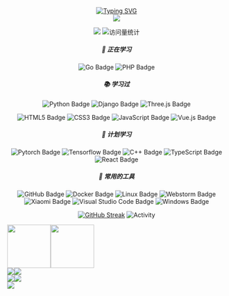 <div align="center">
  <div align="center">
    <a href="stegeqi.github.io">
      <img src="https://readme-typing-svg.demolab.com?font=Fira+Code&pause=1000&width=435&lines=fmt.Println('Hello,World!')&center=true&size=27" alt="Typing SVG" />
    </a>
  </div>
<img src="https://cdn.jsdelivr.net/gh/sun0225SUN/sun0225SUN/assets/images/coding.gif" />

<a href="https://stegeqi.github.io/"><img src="https://img.shields.io/badge/Website-博客-blue" /></a> <img src="https://komarev.com/ghpvc/?username=steGeqi&label=  访问量   &color=0e75b6&style=flat" alt="访问量统计" />



##### 💪 正在学习

![Go Badge](https://img.shields.io/badge/Go-1572B6?logo=go&logoColor=fff&style=flat)
![PHP Badge](https://img.shields.io/badge/PHP-777BB4?logo=php&logoColor=fff&style=flat)

##### 📚 学习过

![Python Badge](https://img.shields.io/badge/Python-3776AB?logo=python&logoColor=fff&style=flat)
![Django Badge](https://img.shields.io/badge/Django-092E20?logo=django&logoColor=fff&style=flat)
![Three.js Badge](https://img.shields.io/badge/Three.js-092E20?logo=threedotjs&logoColor=fff&style=flat)

![HTML5 Badge](https://img.shields.io/badge/HTML5-E34F26?logo=html5&logoColor=fff&style=flat)
![CSS3 Badge](https://img.shields.io/badge/CSS3-1572B6?logo=css3&logoColor=fff&style=flat)
![JavaScript Badge](https://img.shields.io/badge/JavaScript-F7DF1E?logo=javascript&logoColor=000&style=flat)
![Vue.js Badge](https://img.shields.io/badge/Vue.js-4FC08D?logo=vuedotjs&logoColor=fff&style=flat)

##### 🧠 计划学习

![Pytorch Badge](https://img.shields.io/badge/Pytorch-ffffff?logo=pytorch&logoColor=d25437&style=flat)
![Tensorflow Badge](https://img.shields.io/badge/Tensorflow-ffffff?logo=Tensorflow&logoColor=e98a1f&style=flat)
![C++ Badge](https://img.shields.io/badge/C%2B%2B-00599C?logo=cplusplus&logoColor=fff&style=flat)
![TypeScript Badge](https://img.shields.io/badge/TypeScript-3178C6?logo=typescript&logoColor=fff&style=flat)
![React Badge](https://img.shields.io/badge/React-61DAFB?logo=react&logoColor=000&style=flat)

##### 🧰 常用的工具

![GitHub Badge](https://img.shields.io/badge/GitHub-181717?logo=github&logoColor=fff&style=flat)
![Docker Badge](https://img.shields.io/badge/docker-0078D6?logo=docker&logoColor=fff&style=flat)
![Linux Badge](https://img.shields.io/badge/ubuntu-782762?logo=ubuntu&logoColor=de4815&style=flat)
![Webstorm Badge](https://img.shields.io/badge/Webstorm-0078D6?logo=Webstorm&logoColor=fff&style=flat)
![Xiaomi Badge](https://img.shields.io/badge/Xiaomi-FF6900?logo=xiaomi&logoColor=fff&style=flat)
![Visual Studio Code Badge](https://img.shields.io/badge/Visual%20Studio%20Code-007ACC?logo=visualstudiocode&logoColor=fff&style=flat)
![Windows Badge](https://img.shields.io/badge/Windows-075793?logo=windows&logoColor=fff&style=flat)


[![GitHub Streak](https://streak-stats.demolab.com?user=steGeqi&theme=gruvbox&locale=zh_Hans&date_format=M%20j%5B%2C%20Y%5D)](https://git.io/streak-stats)
<img src="https://github-readme-activity-graph.cyclic.app/graph?username=steGeqi&theme=react&hide_border=true" alt="Activity"/>
</div>


<!-- <img src="https://cdn.jsdelivr.net/gh/steGeqi/steGeqi/profile-snake-contrib/github-contribution-grid-snake-dark.svg" />-->

<div style="width:100%;display: flex">
    <img height="100px" src="https://github-readme-stats-git-masterrstaa-rickstaa.vercel.app/api/top-langs/?username=steGeqi&hide_title=true&hide_border=true&layout=compact&langs_count=6&text_color=000&icon_color=fff&bg_color=0,52fa5a,4dfcff,c64dff&theme=graywhite" />
    <img height="100px" src="https://github-readme-stats-git-masterrstaa-rickstaa.vercel.app/api?username=steGeqi&hide_title=true&hide_border=true&show_icons=trueline_height=21&text_color=000&icon_color=000&bg_color=0,ea6161,ffc64d,fffc4d,52fa5a&theme=graywhite" />
</div>
<div style="width:100%;display: flex">
    <a href="https://github.com/steGeqi/landsilde">
        <img src="https://github-readme-stats-git-masterrstaa-rickstaa.vercel.app/api/pin/?username=steGeqi&repo=landsilde&theme=dark&bg_color=121212&hide_border=true" />
    </a>
    <a href="https://github.com/MineCar-YOLOv5/MineCar_api">
        <img src="https://github-readme-stats-git-masterrstaa-rickstaa.vercel.app/api/pin/?username=MineCar-YOLOv5&repo=MineCar_api&theme=dark&bg_color=121212&hide_border=true" />
    </a>
</div>
<div style="width:100%;display: flex">
    <a href="https://github.com/IDPminiprogram/miniProgram_serve">
        <img src="https://github-readme-stats-git-masterrstaa-rickstaa.vercel.app/api/pin/?username=IDPminiprogram&repo=miniProgram_serve&theme=dark&bg_color=121212&hide_border=true" />
    </a>
    <a href="https://github.com/steGeqi/operation">
        <img src="https://github-readme-stats-git-masterrstaa-rickstaa.vercel.app/api/pin/?username=steGeqi&repo=operation&theme=dark&bg_color=121212&hide_border=true" />
    </a>
</div>
<div>
    <img  src="https://github-profile-trophy.vercel.app/?username=steGeqi&theme=gruvbox&row=1&column=7&no-frame=true&no-bg=true" />
</div>


 



